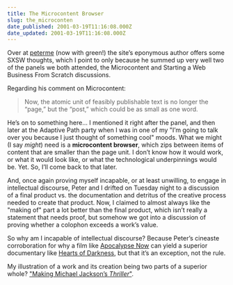 ```yaml
---
title: The Microcontent Browser
slug: the_microconten
date_published: 2001-03-19T11:16:08.000Z
date_updated: 2001-03-19T11:16:08.000Z
---
```


Over at [peterme](http://www.peterme.com/) (now with green!) the site’s eponymous author offers some SXSW thoughts, which I point to only because he summed up very well two of the panels we both attended, the Microcontent and Starting a Web Business From Scratch discussions.

Regarding his comment on Microcontent:

> Now, the atomic unit of feasibly publishable text is no longer the “page,” but the “post,” which could be as small as one word.

He’s on to something here… I mentioned it right after the panel, and then later at the Adaptive Path party when I was in one of my "I’m going to talk over you because I just thought of something cool" moods. What we might (I say *might*) need is a **microcontent browser**, which zips between items of content that are smaller than the page unit. I don’t know how it would work, or what it would look like, or what the technological underpinnings would be. Yet. So, I’ll come back to that later.

And, once again proving myself incapable, or at least unwilling, to engage in intellectual discourse, Peter and I drifted on Tuesday night to a discussion of a final product vs. the documentation and detritus of the creative process needed to create that product. Now, I claimed to almost always like the "making of" part a lot better than the final product, which isn’t really a statement that needs proof, but somehow we got into a discussion of proving whether a colophon exceeds a work’s value.

So why am I incapable of intellectual discourse? Because Peter’s cineaste corroboration for why a film like [Apocalypse Now](http://video.barnesandnoble.com/search/product.asp?WRK=3633710&amp;userid=3T19YX64RK&amp;sourceid=00002634292780160496&amp;bfdate=03%252D19%252D2001%2B06%253A14%253A30) can yield a superior documentary like [Hearts of Darkness](http://www.amazon.com/exec/obidos/ASIN/6302414016/qid%3D985000678/103-0658181-5709423), but that it’s an exception, not the rule.

My illustration of a work and its creation being two parts of a superior whole? ["Making Michael Jackson’s *Thriller*"](http://www.rottentomatoes.com/movie-1013109/about.php).
